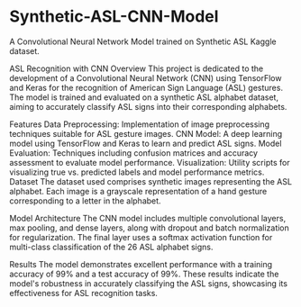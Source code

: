# Synthetic-ASL-CNN-Model
A Convolutional Neural Network Model trained on Synthetic ASL Kaggle dataset.

ASL Recognition with CNN
Overview
This project is dedicated to the development of a Convolutional Neural Network (CNN) using TensorFlow and Keras for the recognition of American Sign Language (ASL) gestures. The model is trained and evaluated on a synthetic ASL alphabet dataset, aiming to accurately classify ASL signs into their corresponding alphabets.

Features
Data Preprocessing: Implementation of image preprocessing techniques suitable for ASL gesture images.
CNN Model: A deep learning model using TensorFlow and Keras to learn and predict ASL signs.
Model Evaluation: Techniques including confusion matrices and accuracy assessment to evaluate model performance.
Visualization: Utility scripts for visualizing true vs. predicted labels and model performance metrics.
Dataset
The dataset used comprises synthetic images representing the ASL alphabet. Each image is a grayscale representation of a hand gesture corresponding to a letter in the alphabet.

Model Architecture
The CNN model includes multiple convolutional layers, max pooling, and dense layers, along with dropout and batch normalization for regularization. The final layer uses a softmax activation function for multi-class classification of the 26 ASL alphabet signs.

Results
The model demonstrates excellent performance with a training accuracy of 99% and a test accuracy of 99%. These results indicate the model's robustness in accurately classifying the ASL signs, showcasing its effectiveness for ASL recognition tasks.
